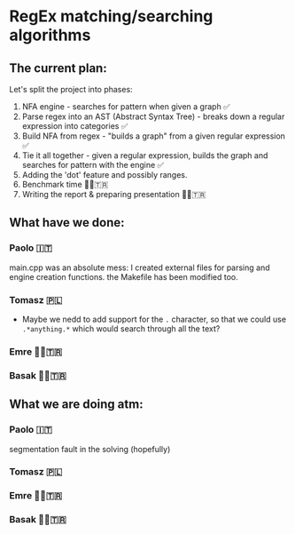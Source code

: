 # RegEx matching/searching algorithms

## The current plan:
Let's split the project into phases:

1. NFA engine - searches for pattern when given a graph ✅
3. Parse regex into an AST (Abstract Syntax Tree) - breaks down a regular expression into categories ✅
4. Build NFA from regex - "builds a graph" from a given regular expression  ✅
5. Tie it all together - given a regular expression, builds the graph and searches for pattern with the engine ✅
6. Adding the 'dot' feature and possibly ranges.
7. Benchmark time 👨🏻‍🇹🇷
8. Writing the report & preparing presentation 👩🏻‍🇹🇷

## What have we done:
### Paolo 🇮🇹

main.cpp was an absolute mess: I created external files for parsing and engine creation functions. the Makefile has been modified too.


### Tomasz 🇵🇱

- Maybe we nedd to add support for the ```.``` character, so that we could use ```.*anything.*``` which would search through all the text?

### Emre 👨🏻‍🇹🇷

### Basak 👩🏻‍🇹🇷

## What we are doing atm:
### Paolo 🇮🇹

segmentation fault in the solving (hopefully)

### Tomasz 🇵🇱

### Emre 👨🏻‍🇹🇷

### Basak 👩🏻‍🇹🇷

